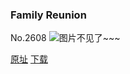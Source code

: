 ### Family Reunion
No.2608
![图片不见了~~~](https://imgs.xkcd.com/comics/family_reunion.png)

[原址](https://xkcd.com//2608) [下载](https://imgs.xkcd.com/comics/family_reunion.png)

